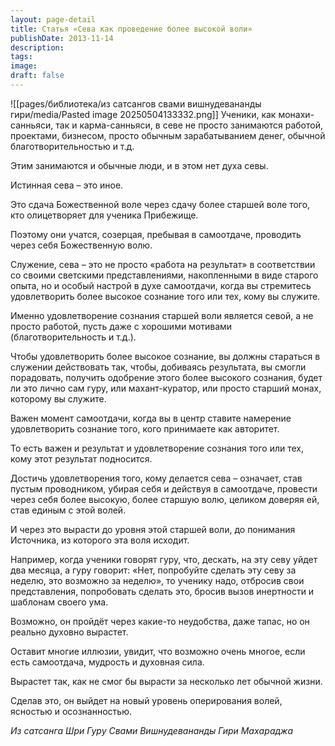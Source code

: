 ```yaml
---
layout: page-detail
title: Статья «Сева как проведение более высокой воли»
publishDate: 2013-11-14
description: 
tags: 
image: 
draft: false
---
```

![[pages/библиотека/из сатсангов свами вишнудевананды гири/media/Pasted image 20250504133332.png]]
 Ученики, как монахи-санньяси, так и карма-санньяси, в севе не просто занимаются работой, проектами, бизнесом, просто обычным зарабатыванием денег, обычной благотворительностью и т.д.

 Этим занимаются и обычные люди, и в этом нет духа севы.

 Истинная сева – это иное.

 Это сдача Божественной воле через сдачу более старшей воле того, кто олицетворяет для ученика Прибежище.

 Поэтому они учатся, созерцая, пребывая в самоотдаче, проводить через себя Божественную волю.

 Служение, сева – это не просто «работа на результат» в соответствии со своими светскими представлениями, накопленными в виде старого опыта, но и особый настрой в духе самоотдачи, когда вы стремитесь удовлетворить более высокое сознание того или тех, кому вы служите.

 Именно удовлетворение сознания старшей воли является севой, а не просто работой, пусть даже с хорошими мотивами (благотворительность и т.д.).

 Чтобы удовлетворить более высокое сознание, вы должны стараться в служении действовать так, чтобы, добиваясь результата, вы смогли порадовать, получить одобрение этого более высокого сознания, будет ли это лично сам гуру, или махант-куратор, или просто старший монах, которому вы служите.

 Важен момент самоотдачи, когда вы в центр ставите намерение удовлетворить сознание того, кого принимаете как авторитет.

 То есть важен и результат и удовлетворение сознания того или тех, кому этот результат подносится.

 Достичь удовлетворения того, кому делается сева – означает, став пустым проводником, убирая себя и действуя в самоотдаче, провести через себя более высокую, более старшую волю, целиком доверяя ей, став единым с этой волей.

 И через это вырасти до уровня этой старшей воли, до понимания Источника, из которого эта воля исходит.

 Например, когда ученики говорят гуру, что, дескать, на эту севу уйдет два месяца, а гуру говорит: «Нет, попробуйте сделать эту севу за неделю, это возможно за неделю», то ученику надо, отбросив свои представления, попробовать сделать это, бросив вызов инертности и шаблонам своего ума.

 Возможно, он пройдёт через какие-то неудобства, даже тапас, но он реально духовно вырастет.

 Оставит многие иллюзии, увидит, что возможно очень многое, если есть самоотдача, мудрость и духовная сила.

 Вырастет так, как не смог бы вырасти за несколько лет обычной жизни.

 Сделав это, он выйдет на новый уровень оперирования волей, ясностью и осознанностью.

*Из сатсанга Шри Гуру Свами Вишнудевананды Гири Махараджа*